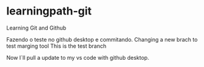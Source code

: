 # learningpath-git
Learning Git and Github

Fazendo o teste no github desktop e commitando.
Changing a new brach to test marging tool
This is the test branch

Now I´ll pull a update to my vs code with github desktop.
